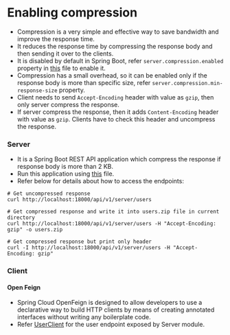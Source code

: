 # Enabling compression
- Compression is a very simple and effective way to save bandwidth and improve the response time.
- It reduces the response time by compressing the response body and then sending it over to the clients.
- It is disabled by default in Spring Boot, refer `server.compression.enabled` property in [this](server/src/main/resources/application.yml) file to enable it.
- Compression has a small overhead, so it can be enabled only if the response body is more than specific size, refer `server.compression.min-response-size` property.
- Client needs to send `Accept-Encoding` header with value as `gzip`, then only server compress the response.
- If server compress the response, then it adds `Content-Encoding` header with value as `gzip`. Clients have to check this header and uncompress the response.

### Server
- It is a Spring Boot REST API application which compress the response if response body is more than 2 KB.
- Run this application using [this](.run/Server.run.xml) file.
- Refer below for details about how to access the endpoints:
```shell
# Get uncompressed response
curl http://localhost:18000/api/v1/server/users

# Get compressed response and write it into users.zip file in current directory
curl http://localhost:18000/api/v1/server/users -H "Accept-Encoding: gzip" -o users.zip

# Get compressed response but print only header
curl -I http://localhost:18000/api/v1/server/users -H "Accept-Encoding: gzip"
```

### Client
#### Open Feign
- Spring Cloud OpenFeign is designed to allow developers to use a declarative way to build HTTP clients by means of creating annotated interfaces without writing any boilerplate code.
- Refer [UserClient](client-feign/src/main/java/org/example/client/feign/client/UserClient.java) for the user endpoint exposed by Server module.